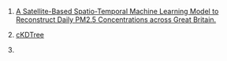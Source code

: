 1. [A Satellite-Based Spatio-Temporal Machine Learning Model to Reconstruct Daily PM2.5 Concentrations across Great Britain.](https://pmc.ncbi.nlm.nih.gov/articles/PMC7116547/)

2. [cKDTree](https://docs.scipy.org/doc/scipy/reference/generated/scipy.spatial.cKDTree.html?utm_source=chatgpt.com)

3. 
